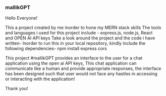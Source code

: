 ### mallikGPT
Hello Everyone!

This a project created by me inorder to hone my MERN stack skills
The tools and languages i used for this project include - express.js, node.js, React and OPEN AI API keys
Take a look around the project and the code i have written-
Inorder to run this in your local repository, kindly include the following dependencies-
npm install express cors 

This project #mallikGPT provides an interface to the user for a chat application using the open ai API keys, 
This chat application can communicate like a human and provide appropriate responses, the interface has been designed such that user would not face any hastles in accessing or interacting with the application!

Thank you!
